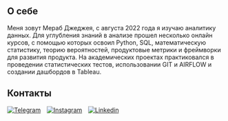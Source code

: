 ## О себе
Меня зовут Мераб Джеджея, с августа 2022 года я изучаю аналитику данных.
Для углубления знаний в анализе прошел несколько онлайн курсов, с помощью которых освоил Python, SQL, математическую статистику, теорию вероятностей, продуктовые метрики и фреймворки для развития продукта. На академических проектах практиковался в проведении статистических тестов, использовании GIT и AIRFLOW и создании дашбордов в Tableau.

## Контакты
[![Telegram](https://img.shields.io/static/v1?label=&message=Telegram&?style=for-the-badge&logo=telegram&color=blue)](https://t.me/merabjejeia)⠀
[![Instagram](https://img.shields.io/static/v1?label=&message=Instagram&?style=for-the-badge&logo=instagram&color=blue)](https://instagram.com/merab.jejeia?igshid=ZDdkNTZiNTM=)⠀
[![Linkedin](https://img.shields.io/static/v1?label=&message=Linkedin&?style=for-the-badge&logo=linkedin&color=blue)](https://www.linkedin.com/in/merab-jejeia-59b714252/)

